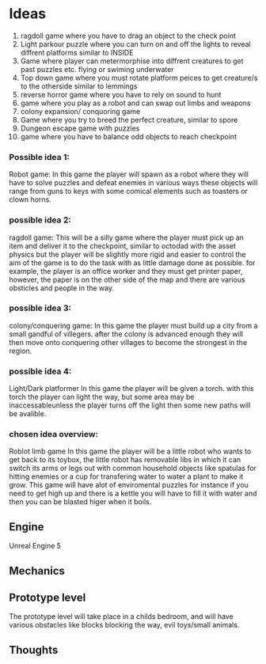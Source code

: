 # Ideas
1. ragdoll game where you have to drag an object to the check point
2. Light parkour puzzle where you can turn on and off the lights to reveal diffrent platforms similar to INSIDE
3. Game where player can metermorphise into diffrent creatures to get past puzzles etc. flying or swiming underwater
4. Top down game where you must rotate platform peices to get creature/s to the otherside similar to lemmings
5. reverse horror game where you have to rely on sound to hunt
6. game where you play as a robot and can swap out limbs and weapons
7. colony expansion/ conquoring game
8. Game where you try to breed the perfect creature, similar to spore
9. Dungeon escape game with puzzles
10. game where you have to balance odd objects to reach checkpoint

### Possible idea 1:
Robot game:
In this game the player will spawn as a robot where they will have to solve puzzles and defeat enemies in various ways
these objects will range from guns to keys with some comical elements such as toasters or clown horns.

### possible idea 2:
ragdoll game:
This will be a silly game where the player must pick up an item and deliver it to the checkpoint, similar to octodad with the asset physics but the player will be slightly more rigid and easier to control
the aim of the game is to do the task with as little damage done as possible. for example, the player is an office worker and they must get printer paper, however, the paper is on the other side of the map and there are
various obsticles and people in the way.

### possible idea 3:
colony/conquering game:
In this game the player must build up a city from a small gandful of villegers. after the colony is advanced enough they will then move onto conquering other villages to become the strongest in the region.

### possible idea 4:
Light/Dark platformer
In this game the player will be given a torch.
with this torch the player can light the way, but some area may be inaccessableunless the player turns off the light then some new paths will be avalible.

### **chosen idea overview:**
Roblot limb game
In this game the player will be a little robot who wants to get back to its toybox, the little robot has removable libs in which it can switch its arms or legs out with common household objects like spatulas for hitting enemies or a cup for transfering water to water a plant to make it grow.
This game will have alot of enviromental puzzles for instance if you need to get high up and there is a kettle you will have to fill it with water and then you can be blasted higer when it boils.

## Engine
Unreal Engine 5

## Mechanics

## Prototype level
The prototype level will take place in a childs bedroom, and will have various obstacles like blocks blocking the way, evil toys/small animals. 

## Thoughts




